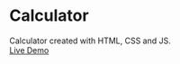 # Calculator
Calculator created with HTML, CSS and JS.\
[Live Demo](https://mostafaeg1.github.io/Calculator/)
